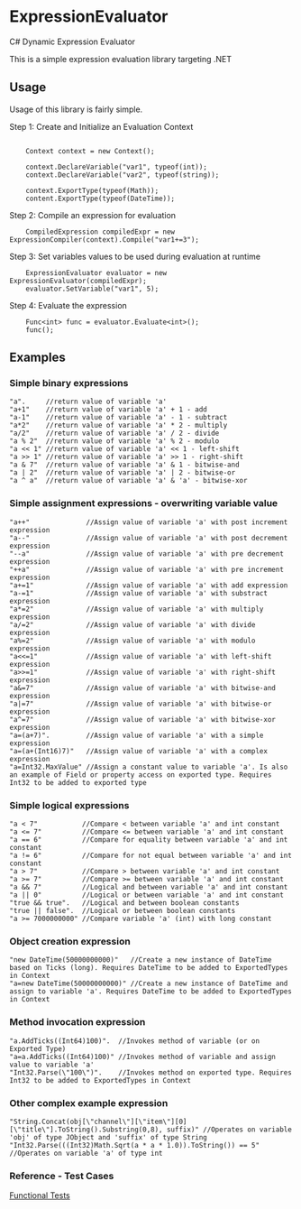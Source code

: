 # ExpressionEvaluator
C# Dynamic Expression Evaluator

This is a simple expression evaluation library targeting .NET

## Usage
Usage of this library is fairly simple.

Step 1: Create and Initialize an Evaluation Context
```
    
    Context context = new Context();
    
    context.DeclareVariable("var1", typeof(int));
    context.DeclareVariable("var2", typeof(string));
    
    context.ExportType(typeof(Math));
    content.ExportType(typeof(DateTime));
```    

Step 2: Compile an expression for evaluation
```
    CompiledExpression compiledExpr = new ExpressionCompiler(context).Compile("var1+=3");
```

Step 3: Set variables values to be used during evaluation at runtime
```
    ExpressionEvaluator evaluator = new ExpressionEvaluator(compiledExpr);
    evaluator.SetVariable("var1", 5);
```

Step 4: Evaluate the expression
```
    Func<int> func = evaluator.Evaluate<int>();
    func();
```
## Examples

### Simple binary expressions
```
"a".     //return value of variable 'a'
"a+1"    //return value of variable 'a' + 1 - add
"a-1"    //return value of variable 'a' - 1 - subtract
"a*2"    //return value of variable 'a' * 2 - multiply  
"a/2"    //return value of variable 'a' / 2 - divide
"a % 2"  //return value of variable 'a' % 2 - modulo
"a << 1" //return value of variable 'a' << 1 - left-shift
"a >> 1" //return value of variable 'a' >> 1 - right-shift
"a & 7"  //return value of variable 'a' & 1 - bitwise-and
"a | 2"  //return value of variable 'a' | 2 - bitwise-or
"a ^ a"  //return value of variable 'a' & 'a' - bitwise-xor
```
### Simple assignment expressions - overwriting variable value
```
"a++"              //Assign value of variable 'a' with post increment expression
"a--"              //Assign value of variable 'a' with post decrement expression 
"--a"              //Assign value of variable 'a' with pre decrement expression 
"++a"              //Assign value of variable 'a' with pre increment expression 
"a+=1"             //Assign value of variable 'a' with add expression 
"a-=1"             //Assign value of variable 'a' with substract expression 
"a*=2"             //Assign value of variable 'a' with multiply expression 
"a/=2"             //Assign value of variable 'a' with divide expression
"a%=2"             //Assign value of variable 'a' with modulo expression 
"a<<=1"            //Assign value of variable 'a' with left-shift expression 
"a>>=1"            //Assign value of variable 'a' with right-shift expression 
"a&=7"             //Assign value of variable 'a' with bitwise-and expression  
"a|=7"             //Assign value of variable 'a' with bitwise-or expression
"a^=7"             //Assign value of variable 'a' with bitwise-xor expression
"a=(a+7)".         //Assign value of variable 'a' with a simple expression
"a=(a+(Int16)7)"   //Assign value of variable 'a' with a complex expression 
"a=Int32.MaxValue" //Assign a constant value to variable 'a'. Is also an example of Field or property access on exported type. Requires Int32 to be added to exported type
```
### Simple logical expressions
```
"a < 7"           //Compare < between variable 'a' and int constant
"a <= 7"          //Compare <= between variable 'a' and int constant
"a == 6"          //Compare for equality between variable 'a' and int constant
"a != 6"          //Compare for not equal between variable 'a' and int constant
"a > 7"           //Compare > between variable 'a' and int constant
"a >= 7"          //Compare >= between variable 'a' and int constant
"a && 7"          //Logical and between variable 'a' and int constant
"a || 0"          //Logical or between variable 'a' and int constant
"true && true".   //Logical and between boolean constants
"true || false".  //Logical or between boolean constants
"a >= 7000000000" //Compare variable 'a' (int) with long constant
```
### Object creation expression
```
"new DateTime(50000000000)"   //Create a new instance of DateTime based on Ticks (long). Requires DateTime to be added to ExportedTypes in Context
"a=new DateTime(50000000000)" //Create a new instance of DateTime and assign to variable 'a'. Requires DateTime to be added to ExportedTypes in Context
```
### Method invocation expression
```
"a.AddTicks((Int64)100)".  //Invokes method of variable (or on Exported Type)
"a=a.AddTicks((Int64)100)" //Invokes method of variable and assign value to variable 'a'
"Int32.Parse(\"100\")".    //Invokes method on exported type. Requires Int32 to be added to ExportedTypes in Context
```
### Other complex example expression
```
"String.Concat(obj[\"channel\"][\"item\"][0][\"title\"].ToString().Substring(0,8), suffix)" //Operates on variable 'obj' of type JObject and 'suffix' of type String
"Int32.Parse(((Int32)Math.Sqrt(a * a * 1.0)).ToString()) == 5" //Operates on variable 'a' of type int
```
### Reference - Test Cases
[Functional Tests](https://github.com/sriksun/ExpressionEvaluator/blob/main/ExpressionEvaulatorTests/FunctionalTests.cs)
